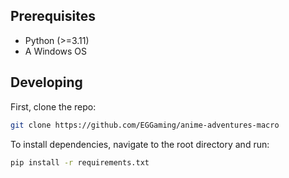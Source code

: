 ## Prerequisites

- Python (>=3.11)
- A Windows OS

## Developing

First, clone the repo:

```bash
git clone https://github.com/EGGaming/anime-adventures-macro
```

To install dependencies, navigate to the root directory and run:

```bash
pip install -r requirements.txt
```
